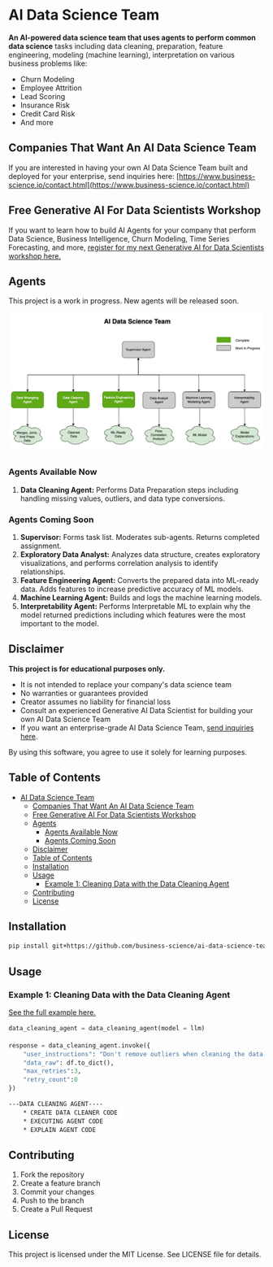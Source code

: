 # AI Data Science Team

**An AI-powered data science team that uses agents to perform common data science** tasks including data cleaning, preparation, feature engineering, modeling (machine learning), interpretation on various business problems like:

- Churn Modeling
- Employee Attrition
- Lead Scoring
- Insurance Risk
- Credit Card Risk
- And more

## Companies That Want An AI Data Science Team

If you are interested in having your own AI Data Science Team built and deployed for your enterprise, send inquiries here: [https://www.business-science.io/contact.html](https://www.business-science.io/contact.html)

## Free Generative AI For Data Scientists Workshop

If you want to learn how to build AI Agents for your company that perform Data Science, Business Intelligence, Churn Modeling, Time Series Forecasting, and more, [register for my next Generative AI for Data Scientists workshop here.](https://learn.business-science.io/ai-register)

## Agents

This project is a work in progress. New agents will be released soon.

![Data Science Team](/img/ai_data_science_team.jpg)

### Agents Available Now

1. **Data Cleaning Agent:** Performs Data Preparation steps including handling missing values, outliers, and data type conversions.

### Agents Coming Soon

1. **Supervisor:** Forms task list. Moderates sub-agents. Returns completed assignment. 
2. **Exploratory Data Analyst:** Analyzes data structure, creates exploratory visualizations, and performs correlation analysis to identify relationships. 
3. **Feature Engineering Agent:** Converts the prepared data into ML-ready data. Adds features to increase predictive accuracy of ML models. 
4. **Machine Learning Agent:** Builds and logs the machine learning models.
5. **Interpretability Agent:** Performs Interpretable ML to explain why the model returned predictions including which features were the most important to the model.

## Disclaimer

**This project is for educational purposes only.**

- It is not intended to replace your company's data science team
- No warranties or guarantees provided
- Creator assumes no liability for financial loss
- Consult an experienced Generative AI Data Scientist for building your own AI Data Science Team
- If you want an enterprise-grade AI Data Science Team, [send inquiries here](https://www.business-science.io/contact.html). 

By using this software, you agree to use it solely for learning purposes.

## Table of Contents

- [AI Data Science Team](#ai-data-science-team)
  - [Companies That Want An AI Data Science Team](#companies-that-want-an-ai-data-science-team)
  - [Free Generative AI For Data Scientists Workshop](#free-generative-ai-for-data-scientists-workshop)
  - [Agents](#agents)
    - [Agents Available Now](#agents-available-now)
    - [Agents Coming Soon](#agents-coming-soon)
  - [Disclaimer](#disclaimer)
  - [Table of Contents](#table-of-contents)
  - [Installation](#installation)
  - [Usage](#usage)
    - [Example 1: Cleaning Data with the Data Cleaning Agent](#example-1-cleaning-data-with-the-data-cleaning-agent)
  - [Contributing](#contributing)
  - [License](#license)

## Installation

``` bash
pip install git+https://github.com/business-science/ai-data-science-team.git --upgrade
```

## Usage

### Example 1: Cleaning Data with the Data Cleaning Agent

[See the full example here.](https://github.com/business-science/ai-data-science-team/blob/master/examples/data_cleaning_agent.ipynb) 

``` python
data_cleaning_agent = data_cleaning_agent(model = llm)

response = data_cleaning_agent.invoke({
    "user_instructions": "Don't remove outliers when cleaning the data.",
    "data_raw": df.to_dict(),
    "max_retries":3, 
    "retry_count":0
})
```

``` bash
---DATA CLEANING AGENT----
    * CREATE DATA CLEANER CODE
    * EXECUTING AGENT CODE
    * EXPLAIN AGENT CODE
```

## Contributing

1. Fork the repository
2. Create a feature branch
3. Commit your changes
4. Push to the branch
5. Create a Pull Request

## License

This project is licensed under the MIT License. See LICENSE file for details. 

